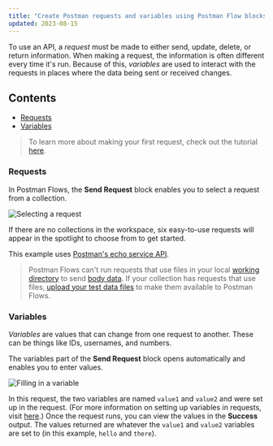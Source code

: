 ```yaml
---
title: "Create Postman requests and variables using Postman Flow blocks"
updated: 2023-08-15
---
```


To use an API, a _request_ must be made to either send, update, delete, or return information. When making a request, the information is often different every time it's run. Because of this, _variables_ are used to interact with the requests in places where the data being sent or received changes.

## Contents

* [Requests](#requests)
* [Variables](#variables)

> To learn more about making your first request, check out the tutorial [here](../../../getting-started/sending-the-first-request/).

### Requests

In Postman Flows, the **Send Request** block enables you to select a request from a collection.

<img src="https://assets.postman.com/postman-labs-docs/concepts/updated-selecting-a-request.gif" alt="Selecting a request" fetchpriority="low" loading="lazy" />

If there are no collections in the workspace, six easy-to-use requests will appear in the spotlight to choose from to get started.

This example uses [Postman's echo service API](https://www.postman.com/postman/workspace/published-postman-templates/documentation/631643-f695cab7-6878-eb55-7943-ad88e1ccfd65?ctx=documentation).

> Postman Flows can't run requests that use files in your local [working directory](/docs/getting-started/installation/settings/#working-directory) to send [body data](/docs/sending-requests/requests/#sending-body-data). If your collection has requests that use files, [upload your test data files](/docs/sending-requests/requests/#upload-files-for-shared-requests-and-cloud-runs) to make them available to Postman Flows.

### Variables

_Variables_ are values that can change from one request to another. These can be things like IDs, usernames, and numbers.

The variables part of the **Send Request** block opens automatically and enables you to enter values.

<img src="https://assets.postman.com/postman-labs-docs/concepts/updated-adding-a-variable.gif" alt="Filling in a variable" fetchpriority="low" loading="lazy" />

In this request, the two variables are named `value1` and `value2` and were set up in the request. (For more information on setting up variables in requests, visit [here](/docs/sending-requests/variables/).) Once the request runs, you can view the values in the **Success** output. The values returned are whatever the `value1` and `value2` variables are set to (in this example, `hello` and `there`).
